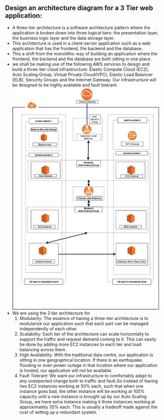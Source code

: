 Design an architecture diagram for a 3 Tier web application:
------------------------------------------------------------

* A three-tier architecture is a software architecture pattern where the application is broken down into three logical tiers: the presentation layer, the business logic layer and the data storage layer.
* This architecture is used in a client-server application such as a web application that has the frontend, the backend and the database.
* This a shift from the monolithic way of building an application where the frontend, the backend and the database are both sitting in one place.
* we shall be making use of the following AWS services to design and build a three-tier cloud infrastructure: Elastic Compute Cloud (EC2), Auto Scaling Group, Virtual Private Cloud(VPC), Elastic Load Balancer (ELB), Security Groups and the Internet Gateway. Our infrastructure will be designed to be highly available and fault tolerant.
![Preview](q1-1.png)
* We are using the 3 tier architecture for 
  1. Modularity: The essence of having a three-tier architecture is to modularize our application such that each part can be managed independently of each other.
  2. Scalability: Each tier of the architecture can scale horizontally to support the traffic and request demand coming to it. This can easily be done by adding more EC2 instances to each tier and load balancing across them.
  3. High Availability: With the traditional data centre, our application is sitting in one geographical location. If there is an earthquake, flooding or even power outage in that location where our application is hosted, our application will not be available. 
  4. Fault Tolerant: We want our infrastructure to comfortably adapt to any unexpected change both to traffic and fault.So instead of having two EC2 instances working at 50% each, such that when one instance goes bad, the other instance will be working at 100% capacity until a new instance is brought up by our Auto Scaling Group, we have extra instance making it three instances working at approximately 35% each. This is usually a tradeoff made against the cost of setting up a redundant system.